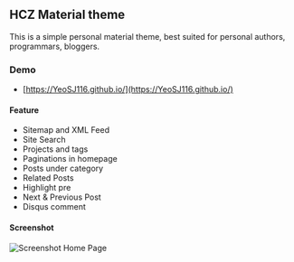 ## HCZ Material theme

This is a simple personal material theme, best suited for personal authors, programmars, bloggers. 

### Demo
* [https://YeoSJ116.github.io/](https://YeoSJ116.github.io/)

#### Feature

* Sitemap and XML Feed
* Site Search 
* Projects and tags
* Paginations in homepage
* Posts under category
* Related Posts
* Highlight pre
* Next & Previous Post
* Disqus comment

#### Screenshot

![Screenshot Home Page](https://raw.githubusercontent.com/ashutosh2k12/jekyllthemes/master/thumbnails/hcz-material.png  "Screenshot Home Page")
